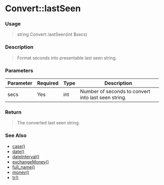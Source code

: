 
# Convert::lastSeen 

### Usage

> string Convert::lastSeen(int $secs)

### Description

> Format seconds into presentable last seen string.

### Parameters

Parameter | Required | Type | Description
------------- |------------- |------------- |------------- 
secs | Yes | int | Number of seconds to convert into last seen string.

### Return
> The converted last seen string.
### See Also

* [case()](case.md)
* [date()](date.md)
* [dateInterval()](dateinterval.md)
* [exchangeMoney()](exchangemoney.md)
* [full_name()](full_name.md)
* [money()](money.md)
* [tr()](tr.md)


